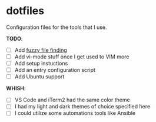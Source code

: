 # dotfiles

Configuration files for the tools that I use.

**TODO**:

- [ ] Add [fuzzy file finding](https://github.com/junegunn/fzf)
- [ ] Add vi-mode stuff once I get used to VIM more
- [ ] Add setup instuctions
- [ ] Add an entry configuration script
- [ ] Add Ubuntu support

**WHISH**:

- [ ] VS Code and iTerm2 had the same color theme
- [ ] I had my light and dark themes of choice specified here
- [ ] I could utilize some automations tools like Ansible
